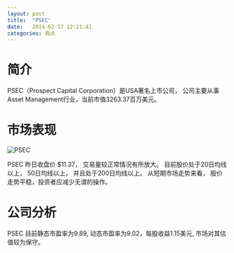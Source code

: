 ```yaml
---
layout: post
title:  "PSEC"
date:   2014-02-17 12:21:41
categories: 观点
---
```


# 简介
PSEC（Prospect Capital Corporation）是USA著名上市公司，
公司主要从事Asset Management行业，当前市值3263.37百万美元。

# 市场表现

![PSEC](http://finviz.com/chart.ashx?t=PSEC&ty=c&ta=1&p=d&s=l)

PSEC 昨日收盘价 $11.37，
交易量较正常情况有所放大。
目前股价处于20日均线以上，
50日均线以上，
并且处于200日均线以上。
从短期市场走势来看，
股价走势平稳，投资者应减少无谓的操作。

# 公司分析
PSEC 目前静态市盈率为9.89, 动态市盈率为9.02，每股收益1.15美元,
市场对其估值较为保守。
